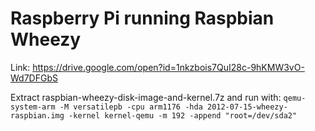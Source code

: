# Raspberry Pi running Raspbian Wheezy
Link: https://drive.google.com/open?id=1nkzbois7QuI28c-9hKMW3vO-Wd7DFGbS

Extract raspbian-wheezy-disk-image-and-kernel.7z and run with: `qemu-system-arm -M versatilepb -cpu arm1176 -hda 2012-07-15-wheezy-raspbian.img -kernel kernel-qemu -m 192 -append "root=/dev/sda2"`
